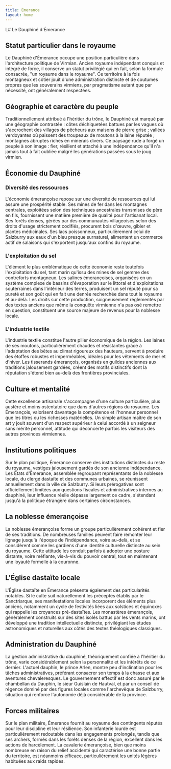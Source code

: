 ```yaml
---
title: Emerance
layout: home
---
```

L# Le Dauphiné d'Émerance

## Statut particulier dans le royaume

Le Dauphiné d'Émerance occupe une position particulière dans l'architecture politique de Virmian. Ancien royaume indépendant conquis et intégré de force, il conserve un statut privilégié qui en fait, selon la formule consacrée, "un royaume dans le royaume". Ce territoire à la fois montagneux et côtier jouit d'une administration distincte et de coutumes propres que les souverains virmiens, par pragmatisme autant que par nécessité, ont généralement respectées.

## Géographie et caractère du peuple

Traditionnellement attribué à l'héritier du trône, le Dauphiné est marqué par une géographie contrastée : côtes déchiquetées battues par les vagues où s'accrochent des villages de pêcheurs aux maisons de pierre grise ; vallées verdoyantes où paissent des troupeaux de moutons à la laine réputée ; montagnes abruptes riches en minerais divers. Ce paysage rude a forgé un peuple à son image : fier, résilient et attaché à une indépendance qu'il n'a jamais tout à fait oubliée malgré les générations passées sous le joug virmien.

## Économie du Dauphiné

### Diversité des ressources

L'économie émerançoise repose sur une diversité de ressources qui lui assure une prospérité stable. Ses mines de fer dans les montagnes centrales, exploitées selon des techniques ancestrales transmises de père en fils, fournissent une matière première de qualité pour l'artisanat local. Ses forêts denses, gérées par des communautés villageoises selon des droits d'usage strictement codifiés, procurent bois d'œuvre, gibier et plantes médicinales. Ses lacs poissonneux, particulièrement celui de Salzburry aux eaux d'un bleu presque surnaturel, alimentent un commerce actif de salaisons qui s'exportent jusqu'aux confins du royaume.

### L'exploitation du sel

L'élément le plus emblématique de cette économie reste toutefois l'exploitation du sel, tant marin qu'issu des mines de sel gemme des contreforts montagneux. Les salines émerançoises, organisées en un système complexe de bassins d'évaporation sur le littoral et d'exploitations souterraines dans l'intérieur des terres, produisent un sel réputé pour sa pureté et son goût qui en fait une denrée recherchée dans tout le royaume et au-delà. Les droits sur cette production, soigneusement réglementés par des textes anciens que même la conquête virmienne n'a pas osé remettre en question, constituent une source majeure de revenus pour la noblesse locale.

### L'industrie textile

L'industrie textile constitue l'autre pilier économique de la région. Les laines de ses moutons, particulièrement chaudes et résistantes grâce à l'adaptation des bêtes au climat rigoureux des hauteurs, servent à produire des étoffes robustes et imperméables, idéales pour les vêtements de mer et d'hiver. Les tisserands émerançois, organisés en guildes anciennes aux traditions jalousement gardées, créent des motifs distinctifs dont la réputation s'étend bien au-delà des frontières provinciales.

## Culture et mentalité

Cette excellence artisanale s'accompagne d'une culture particulière, plus austère et moins ostentatoire que dans d'autres régions du royaume. Les Émerançois, valorisent davantage la compétence et l'honneur personnel que les titres ou les richesses matérielles. Un simple artisan maître de son art y jouit souvent d'un respect supérieur à celui accordé à un seigneur sans mérite personnel, attitude qui déconcerte parfois les visiteurs des autres provinces virmiennes.

## Institutions politiques

Sur le plan politique, Émerance conserve des institutions distinctes du reste du royaume, vestiges jalousement gardés de son ancienne indépendance. Les États d'Émerance, assemblée regroupant représentants de la noblesse locale, du clergé dastaïte et des communes urbaines, se réunissent annuellement dans la ville de Salzburry. Si leurs prérogatives sont officiellement limitées aux questions fiscales et administratives internes au dauphiné, leur influence réelle dépasse largement ce cadre, s'étendant jusqu'à la politique étrangère dans certaines circonstances.

## La noblesse émerançoise

La noblesse émerançoise forme un groupe particulièrement cohérent et fier de ses traditions. De nombreuses familles peuvent faire remonter leur lignage jusqu'à l'époque de l'indépendance, voire au-delà, et se considèrent comme les gardiens d'une identité culturelle distincte au sein du royaume. Cette attitude les conduit parfois à adopter une posture distante, voire méfiante, vis-à-vis du pouvoir central, tout en maintenant une loyauté formelle à la couronne.

## L'Église dastaïte locale

L'Église dastaïte en Émerance présente également des particularités notables. Si le culte suit naturellement les préceptes établis par le Sanctriarque, ses manifestations locales incorporent des éléments plus anciens, notamment un cycle de festivités liées aux solstices et équinoxes qui rappelle les croyances pré-dastaïtes. Les monastères émerançois, généralement construits sur des sites isolés battus par les vents marins, ont développé une tradition intellectuelle distincte, privilégiant les études astronomiques et naturelles aux côtés des textes théologiques classiques.

## Administration du Dauphiné

La gestion administrative du dauphiné, théoriquement confiée à l'héritier du trône, varie considérablement selon la personnalité et les intérêts de ce dernier. L'actuel dauphin, le prince Arlen, montre peu d'inclination pour les tâches administratives, préférant consacrer son temps à la chasse et aux aventures chevaleresques. Le gouvernement effectif est donc assuré par le chambellan du Dauphin, le sieur Guislain de Hautval, et par un conseil de régence dominé par des figures locales comme l'archevêque de Salzburry, situation qui renforce l'autonomie déjà considérable de la province.

## Forces militaires

Sur le plan militaire, Émerance fournit au royaume des contingents réputés pour leur discipline et leur résilience. Son infanterie lourde est particulièrement redoutable dans les engagements prolongés, tandis que ses archers, formés dans les forêts denses de la région, excellent dans les actions de harcèlement. La cavalerie émerançoise, bien que moins nombreuse en raison du relief accidenté qui caractérise une bonne partie du territoire, est néanmoins efficace, particulièrement les unités légères habituées aux raids rapides.